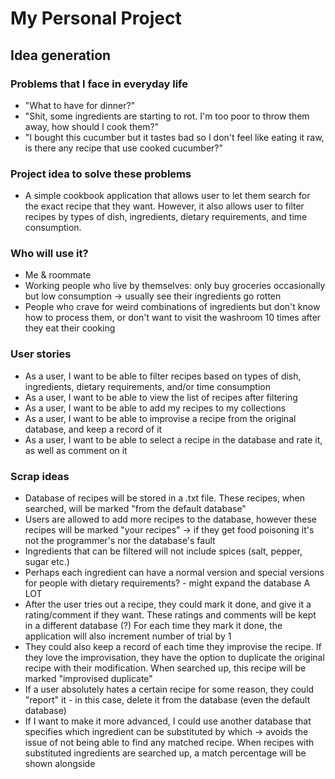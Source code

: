 # My Personal Project

[//]: # (## A subtitle)

[//]: # ()
[//]: # (A *bulleted* list:)

[//]: # (- item 1)

[//]: # (- item 2)

[//]: # (- item 3)

[//]: # ()
[//]: # (An example of text with **bold** and *italic* fonts.  )

## Idea generation

### Problems that I face in everyday life

- "What to have for dinner?"
- "Shit, some ingredients are starting to rot. I'm too poor to throw them away,
how should I cook them?" 
- "I bought this cucumber but it tastes bad so I don't feel like eating it 
raw, is there any recipe that use cooked cucumber?"

### Project idea to solve these problems

- A simple cookbook application that allows user to let them search for the
exact recipe that they want. However, it also allows user to filter recipes by
types of dish, ingredients, dietary requirements, and time consumption.

### Who will use it?

- Me & roommate
- Working people who live by themselves: only buy groceries occasionally but low
consumption -> usually see their ingredients go rotten
- People who crave for weird combinations of ingredients but don't know how to
process them, or don't want to visit the washroom 10 times after they
eat their cooking

### User stories

- As a user, I want to be able to filter recipes based on types of dish, ingredients,
dietary requirements, and/or time consumption
- As a user, I want to be able to view the list of recipes after filtering
- As a user, I want to be able to add my recipes to my collections
- As a user, I want to be able to improvise a recipe from the original database,
and keep a record of it
- As a user, I want to be able to select a recipe in the database and rate it, as
well as comment on it

### Scrap ideas

- Database of recipes will be stored in a .txt file. These recipes, when searched,
will be marked "from the default database"
- Users are allowed to add more recipes to the database, however these recipes will
be marked "your recipes" -> if they get food poisoning it's not the programmer's
nor the database's fault
- Ingredients that can be filtered will not include spices (salt, pepper, sugar etc.)
- Perhaps each ingredient can have a normal version and special versions for
people with dietary requirements? - might expand the database A LOT
- After the user tries out a recipe, they could mark it done, and give it a
rating/comment if they want. These ratings and comments will be kept in a different
database (?) For each time they mark it done, the application will also increment
number of trial by 1
- They could also keep a record of each time they improvise the recipe. If they love
the improvisation, they have the option to duplicate the original recipe with
their modification. When searched up, this recipe will be marked "improvised duplicate"
- If a user absolutely hates a certain recipe for some reason, they could "report"
it - in this case, delete it from the database (even the default database)
- If I want to make it more advanced, I could use another database that specifies
which ingredient can be substituted by which -> avoids the issue of not being able
to find any matched recipe. When recipes with substituted ingredients are searched
up, a match percentage will be shown alongside